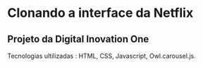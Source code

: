 # Clonando a interface da Netflix
## Projeto da Digital Inovation One

Tecnologias ultilizadas :
HTML, CSS, Javascript, Owl.carousel.js.
